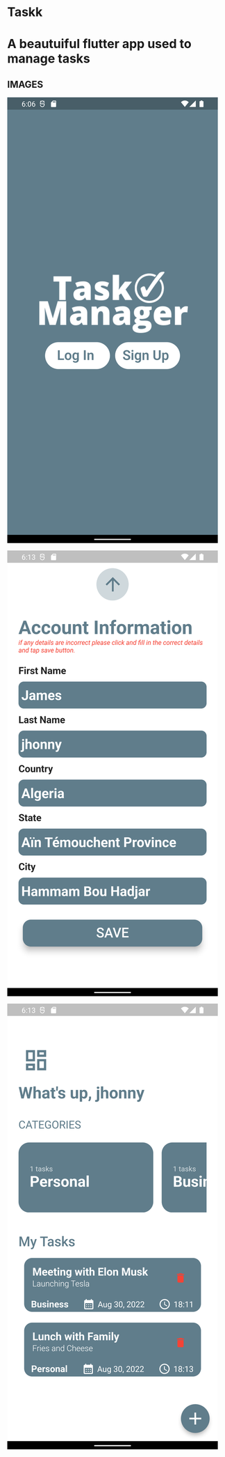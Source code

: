# Taskk

# A beautuiful flutter app used to manage tasks 

## IMAGES

![image info](screenshot/screen1.png)

![image info](screenshot/screen2.png)

![image info](screenshot/screen3.png)


